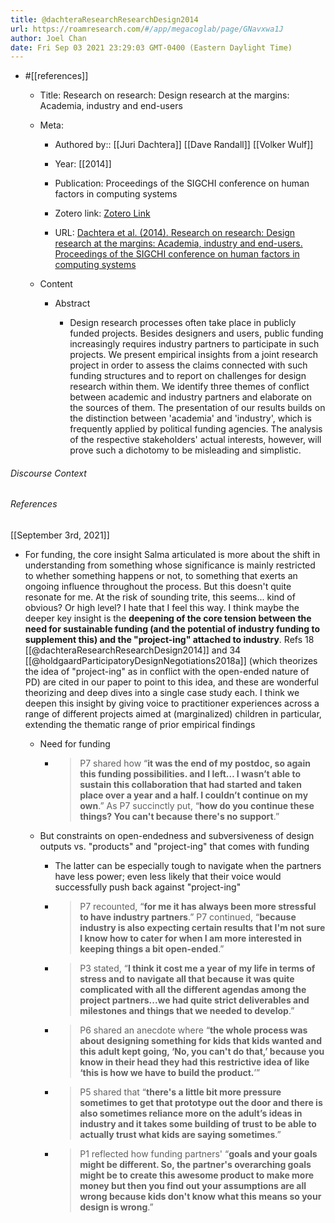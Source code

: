 ```yaml
---
title: @dachteraResearchResearchDesign2014
url: https://roamresearch.com/#/app/megacoglab/page/GNavxwa1J
author: Joel Chan
date: Fri Sep 03 2021 23:29:03 GMT-0400 (Eastern Daylight Time)
---
```


- #[[references]]

    - Title: Research on research: Design research at the margins: Academia, industry and end-users

    - Meta:

        - Authored by:: [[Juri Dachtera]] [[Dave Randall]] [[Volker Wulf]]

        - Year: [[2014]]

        - Publication: Proceedings of the SIGCHI conference on human factors in computing systems

        - Zotero link: [Zotero Link](zotero://select/items/7_4UHWMJH8)

        - URL: [Dachtera et al. (2014). Research on research: Design research at the margins: Academia, industry and end-users. Proceedings of the SIGCHI conference on human factors in computing systems](https://doi.org/10.1145/2556288.2557261)

    - Content

        - Abstract

            - Design research processes often take place in publicly funded projects. Besides designers and users, public funding increasingly requires industry partners to participate in such projects. We present empirical insights from a joint research project in order to assess the claims connected with such funding structures and to report on challenges for design research within them. We identify three themes of conflict between academic and industry partners and elaborate on the sources of them. The presentation of our results builds on the distinction between 'academia' and 'industry', which is frequently applied by political funding agencies. The analysis of the respective stakeholders' actual interests, however, will prove such a dichotomy to be misleading and simplistic.

###### Discourse Context



###### References

[[September 3rd, 2021]]

- For funding, the core insight Salma articulated is more about the shift in understanding from something whose significance is mainly restricted to whether something happens or not, to something that exerts an ongoing influence throughout the process. But this doesn't quite resonate for me. At the risk of sounding trite, this seems... kind of obvious? Or high level? I hate that I feel this way. I think maybe the deeper key insight is the **deepening of the core tension between the need for sustainable funding (and the potential of industry funding to supplement this) and the "project-ing" attached to industry**. Refs 18 [[@dachteraResearchResearchDesign2014]] and 34 [[@holdgaardParticipatoryDesignNegotiations2018a]] (which theorizes the idea of "project-ing" as in conflict with the open-ended nature of PD) are cited in our paper to point to this idea, and these are wonderful theorizing and deep dives into a single case study each. I think we deepen this insight by giving voice to practitioner experiences across a range of different projects aimed at (marginalized) children in particular, extending the thematic range of prior empirical findings

    - Need for funding

        - > P7 shared how “__it was the end of my postdoc, so again this funding possibilities. and I left… I wasn’t able to sustain this collaboration that had started and taken place over a year and a half. I couldn’t continue on my own__.” As P7 succinctly put, “__how do you continue these things? You can't because there's no support__.”

    - But constraints on open-endedness and subversiveness of design outputs vs. "products" and "project-ing" that comes with funding

        - The latter can be especially tough to navigate when the partners have less power; even less likely that their voice would successfully push back against "project-ing"

        - > P7 recounted, “__for me it has always been more stressful to have industry partners__.” P7 continued, “__because industry is also expecting certain results that I'm not sure I know how to cater for when I am more interested in keeping things a bit open-ended__.”

        - > P3 stated, “__I think it cost me a year of my life in terms of stress and to navigate all that because it was quite complicated with all the different agendas among the project partners...we had quite strict deliverables and milestones and things that we needed to develop__.”

        - > P6 shared an anecdote where “__the whole process was about designing something for kids that kids wanted and this adult kept going, ‘No, you can't do that,’ because you know in their head they had this restrictive idea of like ‘this is how we have to build
the product.__’”

        - > P5 shared that “__there's a little bit more pressure sometimes to get that prototype out the door and there is also sometimes reliance more on the adult’s ideas in industry and it takes some building of trust to be able to actually trust what kids are saying sometimes__.”

        - > P1 reflected how funding partners' “__goals and your goals might be different. So, the partner's overarching goals might be to create this awesome product to make more money but then you find out your assumptions are all wrong because kids don't know what this means so your design is wrong__.”
